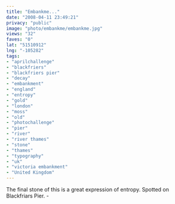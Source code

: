 ```yaml
---
title: "Embankme..."
date: "2008-04-11 23:49:21"
privacy: "public"
image: "photo/embankme/embankme.jpg"
views: "32"
faves: "0"
lat: "51510912"
lng: "-105282"
tags:
- "aprilchallenge"
- "blackfriers"
- "blackfriers pier"
- "decay"
- "embankment"
- "england"
- "entropy"
- "gold"
- "london"
- "moss"
- "old"
- "photochallenge"
- "pier"
- "river"
- "river thames"
- "stone"
- "thames"
- "typography"
- "uk"
- "victoria embankment"
- "United Kingdom"
---
```

The final stone of this is a great expression of entropy. Spotted on Blackfriars Pier. - <a href="/photos/2008/04/12/embankme"></a>
